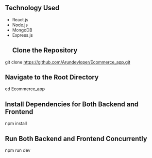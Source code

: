 ## Technology Used
- React.js
- Node.js
- MongoDB
- Express.js
  ## Clone the Repository
git clone https://github.com/Arundevloper/Ecommerce_app.git

## Navigate to the Root Directory
cd Ecommerce_app

## Install Dependencies for Both Backend and Frontend
npm install

## Run Both Backend and Frontend Concurrently
npm run dev

